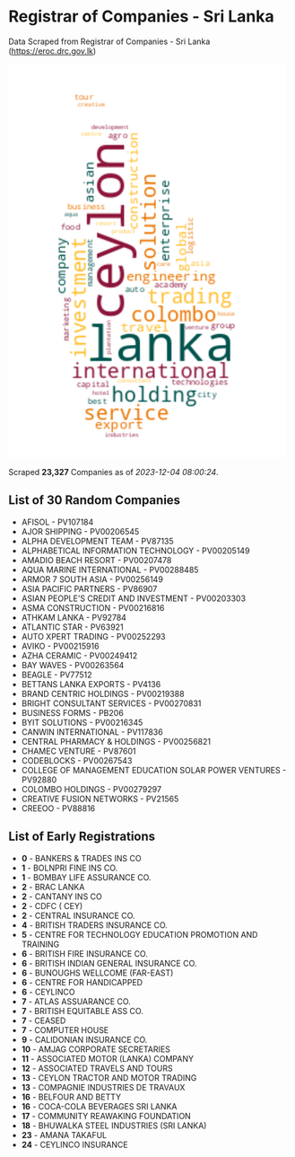 # Registrar of Companies - Sri Lanka

Data Scraped from Registrar of Companies - Sri Lanka (https://eroc.drc.gov.lk)

![word-cloud](data/word_cloud.png)

Scraped **23,327** Companies as of *2023-12-04 08:00:24*.

## List of 30 Random Companies

* AFISOL - PV107184
* AJOR SHIPPING - PV00206545
* ALPHA DEVELOPMENT TEAM - PV87135
* ALPHABETICAL INFORMATION TECHNOLOGY - PV00205149
* AMADIO BEACH RESORT - PV00207478
* AQUA MARINE INTERNATIONAL - PV00288485
* ARMOR 7 SOUTH ASIA - PV00256149
* ASIA PACIFIC PARTNERS - PV86907
* ASIAN PEOPLE'S CREDIT AND INVESTMENT - PV00203303
* ASMA CONSTRUCTION - PV00216816
* ATHKAM LANKA - PV92784
* ATLANTIC STAR - PV63921
* AUTO XPERT TRADING - PV00252293
* AVIKO - PV00215916
* AZHA CERAMIC - PV00249412
* BAY WAVES - PV00263564
* BEAGLE - PV77512
* BETTANS LANKA EXPORTS - PV4136
* BRAND CENTRIC HOLDINGS - PV00219388
* BRIGHT CONSULTANT SERVICES - PV00270831
* BUSINESS FORMS - PB206
* BYIT SOLUTIONS - PV00216345
* CANWIN INTERNATIONAL - PV117836
* CENTRAL PHARMACY & HOLDINGS - PV00256821
* CHAMEC VENTURE  - PV87601
* CODEBLOCKS - PV00267543
* COLLEGE OF MANAGEMENT EDUCATION SOLAR POWER VENTURES - PV92880
* COLOMBO HOLDINGS - PV00279297
* CREATIVE FUSION NETWORKS - PV21565
* CREEOO - PV88816

## List of Early Registrations

* **0** - BANKERS & TRADES INS CO 
* **1** - BOLNPRI FINE INS CO. 
* **1** - BOMBAY LIFE ASSURANCE CO. 
* **2** - BRAC LANKA 
* **2** - CANTANY INS CO 
* **2** - CDFC ( CEY) 
* **2** - CENTRAL INSURANCE CO. 
* **4** - BRITISH TRADERS INSURANCE CO. 
* **5** - CENTRE FOR TECHNOLOGY EDUCATION PROMOTION AND TRAINING 
* **6** - BRITISH FIRE INSURANCE CO. 
* **6** - BRITISH INDIAN GENERAL INSURANCE CO. 
* **6** - BUNOUGHS WELLCOME (FAR-EAST) 
* **6** - CENTRE FOR HANDICAPPED 
* **6** - CEYLINCO 
* **7** - ATLAS ASSUARANCE CO. 
* **7** - BRITISH EQUITABLE ASS CO. 
* **7** - CEASED 
* **7** - COMPUTER HOUSE 
* **9** - CALIDONIAN INSURANCE CO. 
* **10** - AMJAG CORPORATE SECRETARIES 
* **11** - ASSOCIATED MOTOR (LANKA) COMPANY 
* **12** - ASSOCIATED TRAVELS AND TOURS 
* **13** - CEYLON TRACTOR AND MOTOR TRADING 
* **13** - COMPAGNIE INDUSTRIES DE TRAVAUX 
* **16** - BELFOUR AND BETTY 
* **16** - COCA-COLA BEVERAGES SRI LANKA 
* **17** - COMMUNITY REAWAKING FOUNDATION 
* **18** - BHUWALKA STEEL INDUSTRIES (SRI LANKA) 
* **23** - AMANA TAKAFUL 
* **24** - CEYLINCO INSURANCE 